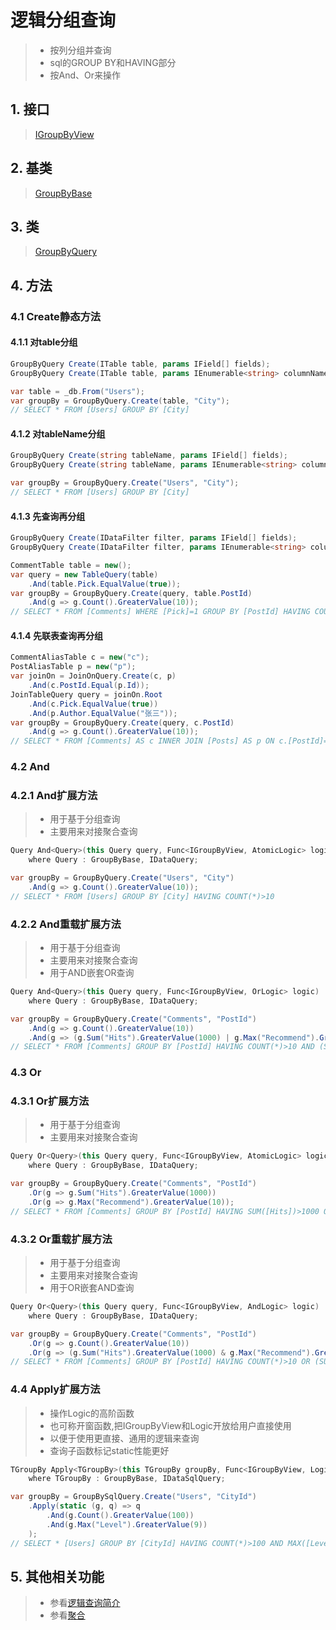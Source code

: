 # 逻辑分组查询
>* 按列分组并查询
>* sql的GROUP BY和HAVING部分
>* 按And、Or来操作

## 1. 接口
>[IGroupByView](xref:ShadowSql.Identifiers.IGroupByView)

## 2. 基类
>[GroupByBase](xref:ShadowSql.GroupBy.GroupByBase)

## 3. 类
>[GroupByQuery](/api/xref:ShadowSql.GroupBy.GroupByQuery)

## 4. 方法
### 4.1 Create静态方法
#### 4.1.1 对table分组 
```csharp
GroupByQuery Create(ITable table, params IField[] fields);
GroupByQuery Create(ITable table, params IEnumerable<string> columnNames);
```
```csharp
var table = _db.From("Users");
var groupBy = GroupByQuery.Create(table, "City");
// SELECT * FROM [Users] GROUP BY [City]
```

#### 4.1.2 对tableName分组 
```csharp
GroupByQuery Create(string tableName, params IField[] fields);
GroupByQuery Create(string tableName, params IEnumerable<string> columnNames);
```
```csharp
var groupBy = GroupByQuery.Create("Users", "City");
// SELECT * FROM [Users] GROUP BY [City]
```

#### 4.1.3 先查询再分组
```csharp
GroupByQuery Create(IDataFilter filter, params IField[] fields);
GroupByQuery Create(IDataFilter filter, params IEnumerable<string> columnNames);
```
```csharp
CommentTable table = new();
var query = new TableQuery(table)
    .And(table.Pick.EqualValue(true));
var groupBy = GroupByQuery.Create(query, table.PostId)
    .And(g => g.Count().GreaterValue(10));
// SELECT * FROM [Comments] WHERE [Pick]=1 GROUP BY [PostId] HAVING COUNT(*)>10
```

#### 4.1.4 先联表查询再分组
```csharp
CommentAliasTable c = new("c");
PostAliasTable p = new("p");
var joinOn = JoinOnQuery.Create(c, p)
    .And(c.PostId.Equal(p.Id));
JoinTableQuery query = joinOn.Root
    .And(c.Pick.EqualValue(true))
    .And(p.Author.EqualValue("张三"));
var groupBy = GroupByQuery.Create(query, c.PostId)
    .And(g => g.Count().GreaterValue(10));
// SELECT * FROM [Comments] AS c INNER JOIN [Posts] AS p ON c.[PostId]=p.[Id] WHERE c.[Pick]=1 AND p.[Author]='张三' GROUP BY c.[PostId] HAVING COUNT(*)>10
```

### 4.2 And
### 4.2.1 And扩展方法
>* 用于基于分组查询
>* 主要用来对接聚合查询
```csharp
Query And<Query>(this Query query, Func<IGroupByView, AtomicLogic> logic)
    where Query : GroupByBase, IDataQuery;
```
```csharp
var groupBy = GroupByQuery.Create("Users", "City")
    .And(g => g.Count().GreaterValue(10));
// SELECT * FROM [Users] GROUP BY [City] HAVING COUNT(*)>10
```

### 4.2.2 And重载扩展方法
>* 用于基于分组查询
>* 主要用来对接聚合查询
>* 用于AND嵌套OR查询
```csharp
Query And<Query>(this Query query, Func<IGroupByView, OrLogic> logic)
    where Query : GroupByBase, IDataQuery;
```
```csharp
var groupBy = GroupByQuery.Create("Comments", "PostId")
    .And(g => g.Count().GreaterValue(10))
    .And(g => (g.Sum("Hits").GreaterValue(1000) | g.Max("Recommend").GreaterValue(10)));
// SELECT * FROM [Comments] GROUP BY [PostId] HAVING COUNT(*)>10 AND (SUM([Hits])>1000 OR MAX([Recommend])>10)
```

### 4.3 Or
### 4.3.1 Or扩展方法
>* 用于基于分组查询
>* 主要用来对接聚合查询
```csharp
Query Or<Query>(this Query query, Func<IGroupByView, AtomicLogic> logic)
    where Query : GroupByBase, IDataQuery;
```
```csharp
var groupBy = GroupByQuery.Create("Comments", "PostId")
    .Or(g => g.Sum("Hits").GreaterValue(1000))
    .Or(g => g.Max("Recommend").GreaterValue(10));
// SELECT * FROM [Comments] GROUP BY [PostId] HAVING SUM([Hits])>1000 OR MAX([Recommend])>10
```

### 4.3.2 Or重载扩展方法
>* 用于基于分组查询
>* 主要用来对接聚合查询
>* 用于OR嵌套AND查询
```csharp
Query Or<Query>(this Query query, Func<IGroupByView, AndLogic> logic)
    where Query : GroupByBase, IDataQuery;
```
```csharp
var groupBy = GroupByQuery.Create("Comments", "PostId")
    .Or(g => g.Count().GreaterValue(10))
    .Or(g => (g.Sum("Hits").GreaterValue(1000) & g.Max("Recommend").GreaterValue(10)));
// SELECT * FROM [Comments] GROUP BY [PostId] HAVING COUNT(*)>10 OR (SUM([Hits])>1000 AND MAX([Recommend])>10)
```

### 4.4 Apply扩展方法
>* 操作Logic的高阶函数
>* 也可称开窗函数,把IGroupByView和Logic开放给用户直接使用
>* 以便于使用更直接、通用的逻辑来查询
>* 查询子函数标记static性能更好
```csharp
TGroupBy Apply<TGroupBy>(this TGroupBy groupBy, Func<IGroupByView, Logic, Logic> logic)
    where TGroupBy : GroupByBase, IDataSqlQuery;
```
```csharp
var groupBy = GroupBySqlQuery.Create("Users", "CityId")
    .Apply(static (g, q) => q
        .And(g.Count().GreaterValue(100))
        .And(g.Max("Level").GreaterValue(9))
    );
// SELECT * [Users] GROUP BY [CityId] HAVING COUNT(*)>100 AND MAX([Level])>9
```

## 5. 其他相关功能
>* 参看[逻辑查询简介](./index.md)
>* 参看[聚合](../fields/aggregate.md)
